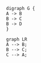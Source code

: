 ```mermaid
digraph G {
A -> B
B -> C
B -> D
}
```
```mermaid
graph LR
A --> B;
B --> C;
C --> A;
```
